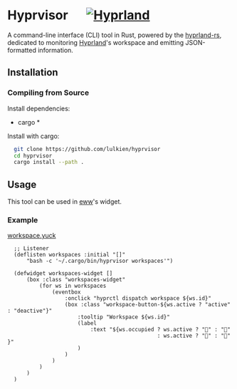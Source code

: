 # Hyprvisor &emsp; [![Hyprland](https://img.shields.io/badge/Made%20for-Hyprland-blue)](https://github.com/hyprwm/Hyprland)

A command-line interface (CLI) tool in Rust, powered by the [hyprland-rs](https://github.com/hyprland-community/hyprland-rs), dedicated to monitoring [Hyprland](https://github.com/hyprwm/Hyprland)'s workspace and emitting JSON-formatted information.

## Installation

### Compiling from Source

Install dependencies:

* cargo \*

Install with cargo:

```bash
  git clone https://github.com/lulkien/hyprvisor
  cd hyprvisor
  cargo install --path .
```

## Usage

This tool can be used in [eww](https://github.com/elkowar/eww)'s widget.

### Example

[workspace.yuck](https://github.com/QuantaRicer/eww/blob/master/modules/workspaces.yuck)

```yuck
  ;; Listener
  (deflisten workspaces :initial "[]"
      "bash -c '~/.cargo/bin/hyprvisor workspaces'")
  
  (defwidget workspaces-widget []
      (box :class "workspaces-widget"
          (for ws in workspaces
              (eventbox
                  :onclick "hyprctl dispatch workspace ${ws.id}"
                  (box :class "workspace-button-${ws.active ? "active" : "deactive"}"
                      :tooltip "Workspace ${ws.id}"
                      (label 
                          :text "${ws.occupied ? ws.active ? "" : "󰻃"
                                               : ws.active ? "" : "" }"
                      )
                  )
              )
          )
      )
  )
```
